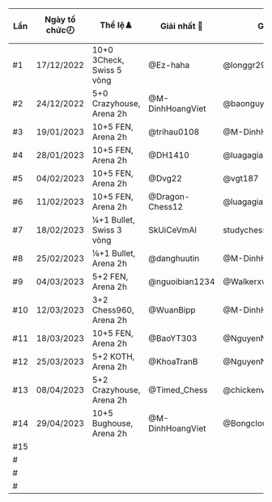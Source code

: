 Lần|Ngày tổ chức🕗|Thể lệ♟️|Giải nhất 🥇|Giải nhì 🥈|Giải ba🥉|Tổng số kì thủ|Link giải
---|---|---|---|---|---|---|---
#1|17/12/2022|10+0 3Check, Swiss 5 vòng|@Ez-haha|@longgr29|@darknam119|101|/gii-ph-random---3-check--ln-1-3629394
#2|24/12/2022|5+0 Crazyhouse, Arena 2h|@M-DinhHoangViet|@baonguyen007|@datnguyensy|106|/arena/gii-ph-random---crazyhouse--ln-2-2353520
#3|19/01/2023|10+5 FEN, Arena 2h|@trihau0108|@M-DinhHoangViet|@newtoplaychess1234|98|/arena/gii-ph---c-fen--ln-3-2391595
#4|28/01/2023|10+5 FEN, Arena 2h|@DH1410|@luagagiaidau|@lttquoc|48|/arena/gii-ph---c-fen-ln-4-2415207
#5|04/02/2023|10+5 FEN, Arena 2h|@Dvg22|@vgt187|@Tony2442|94|/arena/gii-ph---c-fen--ln-5-2457599
#6|11/02/2023|10+5 FEN, Arena 2h|@Dragon-Chess12|@luagagiaidau|@DH1410|47|/arena/gii-ph--c-fen--ln-6-2500438
#7|18/02/2023|¼+1 Bullet, Swiss 3 vòng|SkUiCeVmAl|studychess2009|Chesslivestream2013|05|https://lichess.org/swiss/bfLmd9FU
#8|25/02/2023|⅙+1 Bullet, Arena 2h|@danghuutin|@M-DinhHoangViet|@duongnm2407|71|/arena/gii-ph--c-bullet--ln-8-2514918
#9|04/03/2023|5+2 FEN, Arena 2h|@nguoibian1234|@Walkerxvn|@adolfnguyen2008|92|/arena/gii-ph--c-fen--ln-8-2537060
#10|12/03/2023|3+2 Chess960, Arena 2h|@WuanBipp|@M-DinhHoangViet|@TranBaoAnh|58|/arena/gii-ph-chess960-tp-luyn--ln-10-2570938
#11|18/03/2023|10+5 FEN, Arena 2h|@BaoYT303|@NguyenNgocThaoNguyen|@245iiooklVN|47|/arena/c-sng-to--u-trng-th-vua-ln-11-2571958
#12|25/03/2023|5+2 KOTH, Arena 2h|@KhoaTranB|@NguyenNgocThaoNguyen|@sovietunion1922|71|/arena/c-trung-tm--u-trng-th-vua-ln-12-2595797
#13|08/04/2023|5+2 Crazyhouse, Arena 2h|@Timed_Chess|@chickenvds|@anhkhanhdeptrainhatthe|52|/arena/c-t-qun--u-trng-th-vua-ln-13-2621423
#14|29/04/2023|10+5 Bughouse, Arena 2h|@M-DinhHoangViet|@Bongcloud0403|@CaiNitCungChangCon|51|/arena/c-vua-i--u-trng-th-vua-ln-14-2659721
#15|||||||
#|||||||
#|||||||
#|||||||
